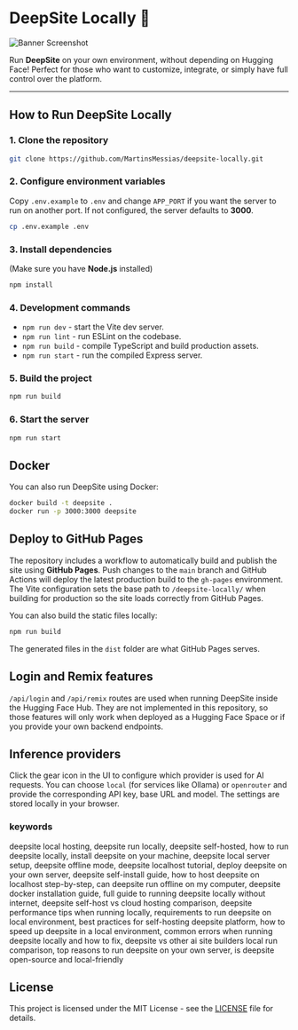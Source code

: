 # DeepSite Locally 🚀

![Banner Screenshot](./localconfig.png)

Run **DeepSite** on your own environment, without depending on Hugging Face!
Perfect for those who want to customize, integrate, or simply have full control over the platform.

---

## How to Run DeepSite Locally

### 1. Clone the repository
```bash
git clone https://github.com/MartinsMessias/deepsite-locally.git
```

### 2. Configure environment variables
Copy `.env.example` to `.env` and change `APP_PORT` if you want the server to run
on another port. If not configured, the server defaults to **3000**.
```bash
cp .env.example .env
```

### 3. Install dependencies
(Make sure you have **Node.js** installed)
```bash
npm install
```

### 4. Development commands
* `npm run dev`  - start the Vite dev server.
* `npm run lint` - run ESLint on the codebase.
* `npm run build` - compile TypeScript and build production assets.
* `npm run start` - run the compiled Express server.

### 5. Build the project
```bash
npm run build
```

### 6. Start the server
```bash
npm run start
```

## Docker
You can also run DeepSite using Docker:
```bash
docker build -t deepsite .
docker run -p 3000:3000 deepsite
```

## Deploy to GitHub Pages

The repository includes a workflow to automatically build and publish the site
using **GitHub Pages**. Push changes to the `main` branch and GitHub Actions
will deploy the latest production build to the `gh-pages` environment. The Vite
configuration sets the base path to `/deepsite-locally/` when building for
production so the site loads correctly from GitHub Pages.

You can also build the static files locally:

```bash
npm run build
```

The generated files in the `dist` folder are what GitHub Pages serves.

## Login and Remix features
`/api/login` and `/api/remix` routes are used when running DeepSite inside the
Hugging Face Hub. They are not implemented in this repository, so those
features will only work when deployed as a Hugging Face Space or if you provide
your own backend endpoints.

## Inference providers
Click the gear icon in the UI to configure which provider is used for AI
requests. You can choose `local` (for services like Ollama) or `openrouter` and
provide the corresponding API key, base URL and model. The settings are stored
locally in your browser.

### keywords
deepsite local hosting, deepsite run locally, deepsite self-hosted, how to run deepsite locally, install deepsite on your machine, deepsite local server setup, deepsite offline mode, deepsite localhost tutorial, deploy deepsite on your own server, deepsite self-install guide, how to host deepsite on localhost step-by-step, can deepsite run offline on my computer, deepsite docker installation guide, full guide to running deepsite locally without internet, deepsite self-host vs cloud hosting comparison, deepsite performance tips when running locally, requirements to run deepsite on local environment, best practices for self-hosting deepsite platform, how to speed up deepsite in a local environment, common errors when running deepsite locally and how to fix, deepsite vs other ai site builders local run comparison, top reasons to run deepsite on your own server, is deepsite open-source and local-friendly


## License

This project is licensed under the MIT License - see the [LICENSE](LICENSE) file for details.

